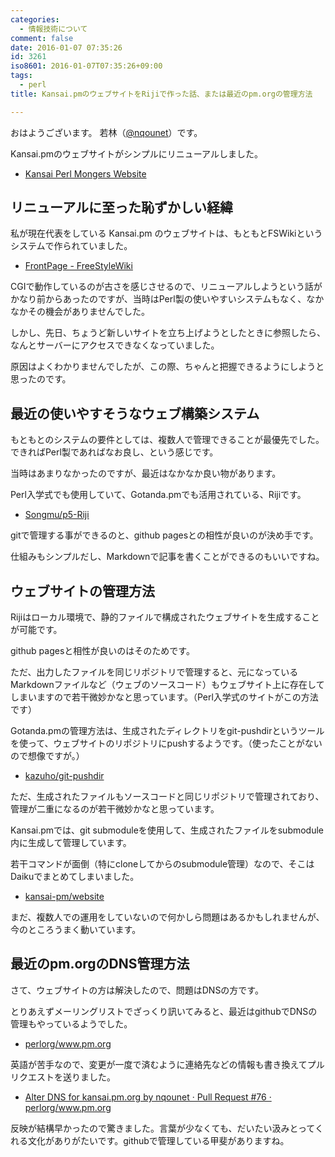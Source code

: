 ```yaml
---
categories:
  - 情報技術について
comment: false
date: 2016-01-07 07:35:26
id: 3261
iso8601: 2016-01-07T07:35:26+09:00
tags:
  - perl
title: Kansai.pmのウェブサイトをRijiで作った話、または最近のpm.orgの管理方法

---
```


<p>おはようございます。
若林（<a href="https://twitter.com/nqounet">@nqounet</a>）です。</p>

<p>Kansai.pmのウェブサイトがシンプルにリニューアルしました。</p>

<ul>
<li><a href="http://kansai.pm.org/">Kansai Perl Mongers Website</a></li>
</ul>



<h2>リニューアルに至った恥ずかしい経緯</h2>

<p>私が現在代表をしている Kansai.pm のウェブサイトは、もともとFSWikiというシステムで作られていました。</p>

<ul>
<li><a href="http://fswiki.osdn.jp/cgi-bin/wiki.cgi">FrontPage - FreeStyleWiki</a></li>
</ul>

<p>CGIで動作しているのが古さを感じさせるので、リニューアルしようという話がかなり前からあったのですが、当時はPerl製の使いやすいシステムもなく、なかなかその機会がありませんでした。</p>

<p>しかし、先日、ちょうど新しいサイトを立ち上げようとしたときに参照したら、なんとサーバーにアクセスできなくなっていました。</p>

<p>原因はよくわかりませんでしたが、この際、ちゃんと把握できるようにしようと思ったのです。</p>

<h2>最近の使いやすそうなウェブ構築システム</h2>

<p>もともとのシステムの要件としては、複数人で管理できることが最優先でした。できればPerl製であればなお良し、という感じです。</p>

<p>当時はあまりなかったのですが、最近はなかなか良い物があります。</p>

<p>Perl入学式でも使用していて、Gotanda.pmでも活用されている、Rijiです。</p>

<ul>
<li><a href="https://github.com/Songmu/p5-Riji">Songmu/p5-Riji</a></li>
</ul>

<p>gitで管理する事ができるのと、github pagesとの相性が良いのが決め手です。</p>

<p>仕組みもシンプルだし、Markdownで記事を書くことができるのもいいですね。</p>

<h2>ウェブサイトの管理方法</h2>

<p>Rijiはローカル環境で、静的ファイルで構成されたウェブサイトを生成することが可能です。</p>

<p>github pagesと相性が良いのはそのためです。</p>

<p>ただ、出力したファイルを同じリポジトリで管理すると、元になっているMarkdownファイルなど（ウェブのソースコード）もウェブサイト上に存在してしまいますので若干微妙かなと思っています。（Perl入学式のサイトがこの方法です）</p>

<p>Gotanda.pmの管理方法は、生成されたディレクトリをgit-pushdirというツールを使って、ウェブサイトのリポジトリにpushするようです。（使ったことがないので想像ですが。）</p>

<ul>
<li><a href="https://github.com/kazuho/git-pushdir">kazuho/git-pushdir</a></li>
</ul>

<p>ただ、生成されたファイルもソースコードと同じリポジトリで管理されており、管理が二重になるのが若干微妙かなと思っています。</p>

<p>Kansai.pmでは、git submoduleを使用して、生成されたファイルをsubmodule内に生成して管理しています。</p>

<p>若干コマンドが面倒（特にcloneしてからのsubmodule管理）なので、そこはDaikuでまとめてしまいました。</p>

<ul>
<li><a href="https://github.com/kansai-pm/website">kansai-pm/website</a></li>
</ul>

<p>まだ、複数人での運用をしていないので何かしら問題はあるかもしれませんが、今のところうまく動いています。</p>

<h2>最近のpm.orgのDNS管理方法</h2>

<p>さて、ウェブサイトの方は解決したので、問題はDNSの方です。</p>

<p>とりあえずメーリングリストでざっくり訊いてみると、最近はgithubでDNSの管理もやっているようでした。</p>

<ul>
<li><a href="https://github.com/perlorg/www.pm.org">perlorg/www.pm.org</a></li>
</ul>

<p>英語が苦手なので、変更が一度で済むように連絡先などの情報も書き換えてプルリクエストを送りました。</p>

<ul>
<li><a href="https://github.com/perlorg/www.pm.org/pull/76">Alter DNS for kansai.pm.org by nqounet · Pull Request #76 · perlorg/www.pm.org</a></li>
</ul>

<p>反映が結構早かったので驚きました。言葉が少なくても、だいたい汲みとってくれる文化がありがたいです。githubで管理している甲斐がありますね。</p>
    	